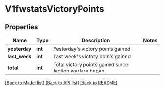 # V1fwstatsVictoryPoints

## Properties
Name | Type | Description | Notes
------------ | ------------- | ------------- | -------------
**yesterday** | **int** | Yesterday&#39;s victory points gained | 
**last_week** | **int** | Last week&#39;s victory points gained | 
**total** | **int** | Total victory points gained since faction warfare began | 

[[Back to Model list]](../README.md#documentation-for-models) [[Back to API list]](../README.md#documentation-for-api-endpoints) [[Back to README]](../README.md)


